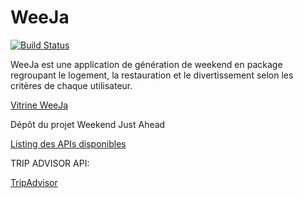 # WeeJa  

[![Build Status](https://travis-ci.org/Miage-Paris-Ouest/WeeJa.svg?branch=master)](https://travis-ci.org/Miage-Paris-Ouest/WeeJa)

WeeJa est une application de génération de weekend en package regroupant le logement, la restauration et le divertissement selon les critères de chaque utilisateur.

<a href="http://weeja.strikingly.com/">Vitrine WeeJa</a>

Dépôt du projet Weekend Just Ahead

<a href="http://www.olery.com/blog/the-best-travel-apis-discover-contribute/">Listing des APIs disponibles</a>

TRIP ADVISOR API:

<a href="https://developer-tripadvisor.com/content-api/documentation/">TripAdvisor</a>

